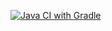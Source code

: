 [![Java CI with Gradle](https://github.com/GigirKudr/bddHome/actions/workflows/gradle-publish.yml/badge.svg)](https://github.com/GigirKudr/bddHome/actions/workflows/gradle-publish.yml)